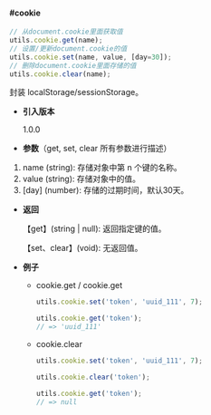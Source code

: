 #### #cookie

```javascript
// 从document.cookie里面获取值
utils.cookie.get(name);
// 设置/更新document.cookie的值
utils.cookie.set(name, value, [day=30]);
// 删除document.cookie里面存储的值
utils.cookie.clear(name);
```

封装 localStorage/sessionStorage。

- **引入版本**

    1.0.0

- **参数**（get, set, clear 所有参数进行描述）

1. name (string): 存储对象中第 n 个键的名称。
2. value (string): 存储对象中的值。
3. [day] (number): 存储的过期时间，默认30天。

- **返回**

    【get】(string | null): 返回指定键的值。

    【set、clear】(void): 无返回值。

- **例子**

    - cookie.get / cookie.get

        ```javascript
        utils.cookie.set('token', 'uuid_111', 7);

        utils.cookie.get('token');
        // => 'uuid_111'
        ```

    - cookie.clear

        ```javascript
        utils.cookie.set('token', 'uuid_111', 7);

        utils.cookie.clear('token');

        utils.cookie.get('token');
        // => null
        ```
